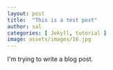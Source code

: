 ```yaml
---
layout: post
title:  "This is a test post"
author: sal
categories: [ Jekyll, tutorial ]
image: assets/images/16.jpg
---
```


I'm trying to write a blog post.